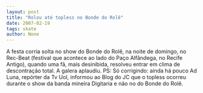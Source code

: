 ```yaml
---
layout: post
title: "Rolou até topless no Bonde do Rolê"
date: 2007-02-19
tags: skate
author: None
---
```

A festa corria solta no show do Bonde do Rolê, na noite de domingo, no Rec-Beat (festival que acontece ao lado do Paço Alfândega, no Recife Antigo), quando uma fã, mais desinibida, resolveu entrar em clima de descontração total. A galera aplaudiu.
PS: Só corrigindo: ainda há pouco Ad Luna, repórter da Tv Uol, informou ao Blog do JC que o topless ocorreu durante o show da banda mineira Digitaria e não no do Bonde do Rolê.  